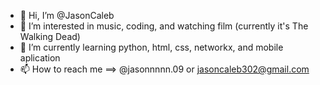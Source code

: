 - 👋 Hi, I’m @JasonCaleb
- 👀 I’m interested in music, coding, and watching film (currently it's The Walking Dead)
- 🌱 I’m currently learning python, html, css, networkx, and mobile aplication
- 📫 How to reach me ==> @jasonnnnn.09 or jasoncaleb302@gmail.com

<!---
JasonCaleb/JasonCaleb is a ✨ special ✨ repository because its `README.md` (this file) appears on your GitHub profile.
You can click the Preview link to take a look at your changes.
--->
